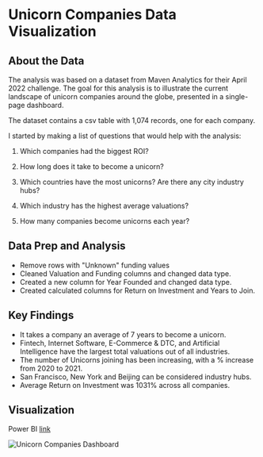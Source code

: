 # Unicorn Companies Data Visualization

## About the Data
The analysis was based on a dataset from Maven Analytics for their April 2022 challenge. The goal for this analysis is to
illustrate the current landscape of unicorn companies around the globe, presented in a single-page dashboard.

The dataset contains a csv table with 1,074 records, one for each company.

I started by making a list of questions that would help with the analysis:

1. Which companies had the biggest ROI?

2. How long does it take to become a unicorn?

3. Which countries have the most unicorns? Are there any city industry hubs?

4. Which industry has the highest average valuations?

5. How many companies become unicorns each year?

## Data Prep and Analysis
* Remove rows with "Unknown" funding values
* Cleaned Valuation and Funding columns and changed data type.
* Created a new column for Year Founded and changed data type.
* Created calculated columns for Return on Investment and Years to Join.

## Key Findings
* It takes a company an average of 7 years to become a unicorn.
* Fintech, Internet Software, E-Commerce & DTC, and Artificial Intelligence have the largest total valuations out of all industries.
* The number of Unicorns joining has been increasing, with a % increase from 2020 to 2021.
* San Francisco, New York and Beijing can be considered industry hubs.
* Average Return on Investment was 1031% across all companies.

## Visualization
Power BI [link](https://app.powerbi.com/links/fMZnDE8lg1?ctid=3c71cbab-b5ed-4f3b-ac0d-95509d6c0e93&pbi_source=linkShare)

![Unicorn Companies Dashboard](https://user-images.githubusercontent.com/119815423/208340340-435fcac8-b5b2-400c-afaf-c88295e00304.jpg)
